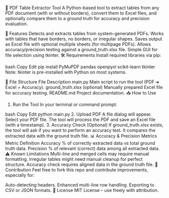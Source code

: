 📄 PDF Table Extractor Tool
A Python-based tool to extract tables from any PDF document (with or without borders), convert them to Excel files, and optionally compare them to a ground truth for accuracy and precision evaluation.

🚀 Features
Detects and extracts tables from system-generated PDFs.
Works with tables that have borders, no borders, or irregular shapes.
Saves output as Excel file with optional multiple sheets (for multipage PDFs).
Allows accuracy/precision testing against a ground_truth.xlsx file.
Simple GUI for file selection using tkinter.
🛠️ Requirements
Install required libraries via pip:

bash
Copy
Edit
pip install PyMuPDF pandas openpyxl scikit-learn tkinter
Note: tkinter is pre-installed with Python on most systems.

📂 File Structure
File	Description
main.py	Main script to run the tool (PDF ➜ Excel + Accuracy).
ground_truth.xlsx (optional)	Manually prepared Excel file for accuracy testing.
README.md	Project documentation.
📥 How to Use
1. Run the Tool
In your terminal or command prompt:

bash
Copy
Edit
python main.py
2. Upload PDF
A file dialog will appear. Select your PDF file.
The tool will process the PDF and save an Excel file (with a timestamp).
3. Accuracy Check (Optional)
If ground_truth.xlsx exists, the tool will ask if you want to perform an accuracy test.
It compares the extracted data with the ground truth file.
📊 Accuracy & Precision Metrics
Metric	Definition
Accuracy	% of correctly extracted data vs total ground truth data.
Precision	% of relevant (correct) data among all extracted data.
⚠️ Known Limitations
Multi-line and merged cells may require manual formatting.
Irregular tables might need manual cleanup for perfect structure.
Accuracy check requires aligned data in the ground truth file.
🤝 Contribution
Feel free to fork this repo and contribute improvements, especially for:

Auto-detecting headers.
Enhanced multi-line row handling.
Exporting to CSV or JSON formats.
📄 License
MIT License – use freely with attribution.